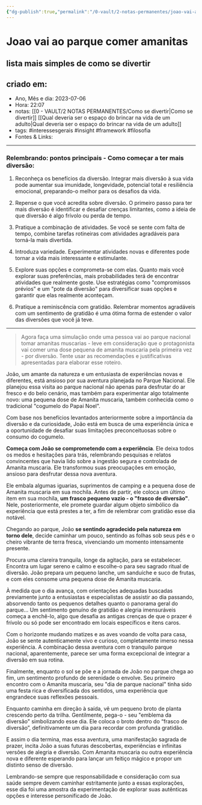 ```yaml
---
{"dg-publish":true,"permalink":"/0-vault/2-notas-permanentes/joao-vai-ao-parque-comer-amanitas/","tags":["permanente","interessesgerais","insight","framework","filosofia"],"dgHomeLink":true,"dgShowLocalGraph":true,"dgShowFileTree":true,"dgEnableSearch":true,"noteIcon":""}
---
```


# Joao vai ao parque comer amanitas
## lista mais simples de como se divertir

## criado em: 
-  Ano, Mês e dia: 2023-07-06
- Hora: 22:07
- notas: [[0 - VAULT/2 NOTAS PERMANENTES/Como se divertir\|Como se divertir]]
[[Qual deveria ser o espaço do brincar na vida de um adulto\|Qual deveria ser o espaço do brincar na vida de um adulto]]
- tags: #interessesgerais #insight #framework #filosofia 
- Fontes & Links: 
---
### Relembrando: pontos principais - Como começar a ter mais diversão:

1. Reconheça os benefícios da diversão. Integrar mais diversão à sua vida pode aumentar sua imunidade, longevidade, potencial total e resiliência emocional, preparando-o melhor para os desafios da vida.
   
2. Repense o que você acredita sobre diversão. O primeiro passo para ter mais diversão é identificar e desafiar crenças limitantes, como a ideia de que diversão é algo frívolo ou perda de tempo.

3. Pratique a combinação de atividades. Se você se sente com falta de tempo, combine tarefas rotineiras com atividades agradáveis para torná-la mais divertida.
   
4. Introduza variedade. Experimentar atividades novas e diferentes pode tornar a vida mais interessante e estimulante.
   
5. Explore suas opções e comprometa-se com elas. Quanto mais você explorar suas preferências, mais probabilidades terá de encontrar atividades que realmente goste. Use estratégias como "compromissos prévios" e um "pote da diversão" para diversificar suas opções e garantir que elas realmente aconteçam.
   
6. Pratique a reminiscência com gratidão. Relembrar momentos agradáveis com um sentimento de gratidão é uma ótima forma de estender o valor das diversões que você já teve.

---

>  Agora faça uma simulação onde uma pessoa vai ao parque nacional tomar amanitas muscarias - leve em consideração que o protagonista vai comer uma dose pequena de amanita muscaria pela primeira vez - por diversão. Tente usar as recomendações e justificativas apresentadas para elaborar esse roteiro.


João, um amante da natureza e um entusiasta de experiências novas e diferentes, está ansioso por sua aventura planejada no Parque Nacional. Ele planejou essa visita ao parque nacional não apenas para desfrutar do ar fresco e do belo cenário, mas também para experimentar algo totalmente novo: uma pequena dose de Amanita muscaria, também conhecida como o tradicional "cogumelo do Papai Noel".

Com base nos benefícios levantados anteriormente sobre a importância da diversão e da curiosidade, João está em busca de uma experiência única e a oportunidade de desafiar suas limitações preconceituosas sobre o consumo do cogumelo.

**Começa com João se comprometendo com a experiência**. Ele deixa todos os medos e hesitações para trás, relembrando pesquisas e relatos convincentes que havia lido sobre a ingestão segura e controlada de Amanita muscaria. Ele transformou suas preocupações em emoção, ansioso para desfrutar dessa nova aventura.

Ele embala algumas iguarias, suprimentos de camping e a pequena dose de Amanita muscaria em sua mochila. Antes de partir, ele coloca um último item em sua mochila, **um frasco pequeno vazio - o "frasco de diversão"**. Nele, posteriormente, ele promete guardar algum objeto simbólico da experiência que está prestes a ter, a fim de relembrar com gratidão esse dia notável.

Chegando ao parque, João **se sentindo agradecido pela natureza em torno dele**, decide caminhar um pouco, sentindo as folhas sob seus pés e o cheiro vibrante de terra fresca, vivenciando um momento intensamente presente.

Procura uma clareira tranquila, longe da agitação, para se estabelecer. Encontra um lugar sereno e calmo e escolhe-o para seu sagrado ritual de diversão. João prepara um pequeno lanche, um sanduíche e suco de frutas, e com eles consome uma pequena dose de Amanita muscaria. 

À medida que o dia avança, com orientações adequadas buscadas previamente junto a entusiastas e especialistas de assistir ao dia passando, absorvendo tanto os pequenos detalhes quanto o panorama geral do parque… Um sentimento genuíno de gratidão e alegria imensuráveis começa a enchê-lo, algo que desafia as antigas crenças de que o prazer é frívolo ou só pode ser encontrado em locais específicos e itens caros.

Com o horizonte mudando matizes e as aves voando de volta para casa, João se sente autenticamente vivo e curioso, completamente imerso nessa experiência. A combinação dessa aventura com o tranquilo parque nacional, aparentemente, parece ser uma forma excepcional de integrar a diversão em sua rotina.

Finalmente, enquanto o sol se põe e a jornada de João no parque chega ao fim, um sentimento profundo de serenidade o envolve. Seu primeiro encontro com o Amanita muscaria, seu "dia de parque nacional" tinha sido uma festa rica e diversificada dos sentidos, uma experiência que engrandece suas reflexões pessoais.

Enquanto caminha em direção à saída, vê um pequeno broto de planta crescendo perto da trilha. Gentilmente, pega-o - seu "emblema da diversão" simbolizando esse dia. Ele coloca o broto dentro do “frasco de diversão”, definitivamente um dia para recordar com profunda gratidão. 

E assim o dia termina, mas essa aventura, uma manifestação sagrada de prazer, incita João a suas futuras descobertas, experiências e infinitas versões de alegria e diversão. Com Amanita muscaria ou outra experiência nova e diferente esperando para lançar um feitiço mágico e propor um distinto senso de diversão. 

Lembrando-se sempre que responsabilidade e consideração com sua saúde sempre devem caminhar estritamente junto a essas explorações, esse dia foi uma amostra da experimentação de explorar suas autênticas opções e interesse personificado de João.